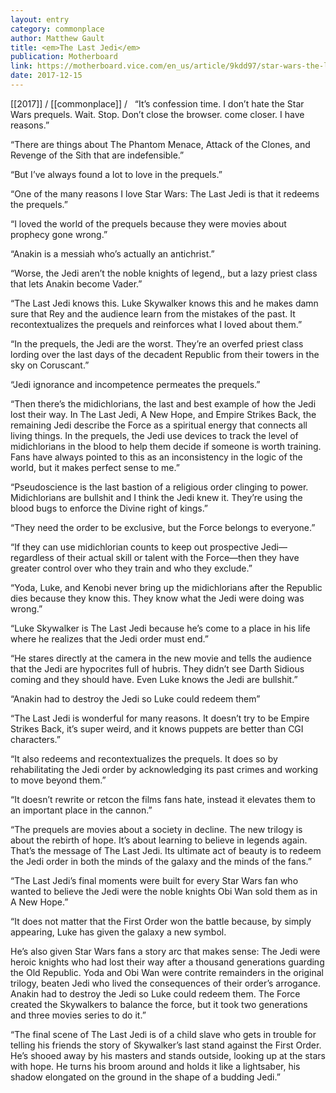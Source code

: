 ```yaml
---
layout: entry
category: commonplace
author: Matthew Gault
title: <em>The Last Jedi</em>
publication: Motherboard
link: https://motherboard.vice.com/en_us/article/9kdd97/star-wars-the-last-jedi-review-makes-prequels-good
date: 2017-12-15
---
```


[[2017]] / [[commonplace]] / 
 
“It’s confession time. I don’t hate the Star Wars prequels. Wait. Stop. Don’t close the browser. come closer. I have reasons.”

“There are things about The Phantom Menace, Attack of the Clones, and Revenge of the Sith that are indefensible.”

“But I’ve always found a lot to love in the prequels.”

“One of the many reasons I love Star Wars: The Last Jedi is that it redeems the prequels.”

“I loved the world of the prequels because they were movies about prophecy gone wrong.”

“Anakin is a messiah who’s actually an antichrist.”

“Worse, the Jedi aren’t the noble knights of legend,, but a lazy priest class that lets Anakin become Vader.”

“The Last Jedi knows this. Luke Skywalker knows this and he makes damn sure that Rey and the audience learn from the mistakes of the past. It recontextualizes the prequels and reinforces what I loved about them.”

“In the prequels, the Jedi are the worst. They’re an overfed priest class lording over the last days of the decadent Republic from their towers in the sky on Coruscant.”

“Jedi ignorance and incompetence permeates the prequels.”

“Then there’s the midichlorians, the last and best example of how the Jedi lost their way. In The Last Jedi, A New Hope, and Empire Strikes Back, the remaining Jedi describe the Force as a spiritual energy that connects all living things. In the prequels, the Jedi use devices to track the level of midichlorians in the blood to help them decide if someone is worth training. Fans have always pointed to this as an inconsistency in the logic of the world, but it makes perfect sense to me.”

“Pseudoscience is the last bastion of a religious order clinging to power. Midichlorians are bullshit and I think the Jedi knew it. They’re using the blood bugs to enforce the Divine right of kings.”

“They need the order to be exclusive, but the Force belongs to everyone.”

“If they can use midichlorian counts to keep out prospective Jedi—regardless of their actual skill or talent with the Force—then they have greater control over who they train and who they exclude.”

“Yoda, Luke, and Kenobi never bring up the midichlorians after the Republic dies because they know this. They know what the Jedi were doing was wrong.”

“Luke Skywalker is The Last Jedi because he’s come to a place in his life where he realizes that the Jedi order must end.”

“He stares directly at the camera in the new movie and tells the audience that the Jedi are hypocrites full of hubris. They didn’t see Darth Sidious coming and they should have. Even Luke knows the Jedi are bullshit.”

“Anakin had to destroy the Jedi so Luke could redeem them”

“The Last Jedi is wonderful for many reasons. It doesn’t try to be Empire Strikes Back, it’s super weird, and it knows puppets are better than CGI characters.”

“It also redeems and recontextualizes the prequels. It does so by rehabilitating the Jedi order by acknowledging its past crimes and working to move beyond them.”

“It doesn’t rewrite or retcon the films fans hate, instead it elevates them to an important place in the cannon.”

“The prequels are movies about a society in decline. The new trilogy is about the rebirth of hope. It’s about learning to believe in legends again. That’s the message of The Last Jedi. Its ultimate act of beauty is to redeem the Jedi order in both the minds of the galaxy and the minds of the fans.”

“The Last Jedi’s final moments were built for every Star Wars fan who wanted to believe the Jedi were the noble knights Obi Wan sold them as in A New Hope.”

“It does not matter that the First Order won the battle because, by simply appearing, Luke has given the galaxy a new symbol.

He’s also given Star Wars fans a story arc that makes sense: The Jedi were heroic knights who had lost their way after a thousand generations guarding the Old Republic. Yoda and Obi Wan were contrite remainders in the original trilogy, beaten Jedi who lived the consequences of their order’s arrogance. Anakin had to destroy the Jedi so Luke could redeem them. The Force created the Skywalkers to balance the force, but it took two generations and three movies series to do it.”

“The final scene of The Last Jedi is of a child slave who gets in trouble for telling his friends the story of Skywalker’s last stand against the First Order. He’s shooed away by his masters and stands outside, looking up at the stars with hope. He turns his broom around and holds it like a lightsaber, his shadow elongated on the ground in the shape of a budding Jedi.”

